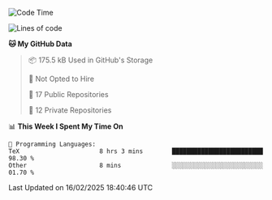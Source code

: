 <!--START_SECTION:waka-->
![Code Time](http://img.shields.io/badge/Code%20Time-1%2C056%20hrs%2051%20mins-blue)

![Lines of code](https://img.shields.io/badge/From%20Hello%20World%20I%27ve%20Written-220.6%20thousand%20lines%20of%20code-blue)

**🐱 My GitHub Data** 

> 📦 175.5 kB Used in GitHub's Storage 
 > 
> 🚫 Not Opted to Hire
 > 
> 📜 17 Public Repositories 
 > 
> 🔑 12 Private Repositories 
 > 
📊 **This Week I Spent My Time On** 

```text
💬 Programming Languages: 
TeX                      8 hrs 3 mins        █████████████████████████   98.30 % 
Other                    8 mins              ░░░░░░░░░░░░░░░░░░░░░░░░░   01.70 % 
```


 Last Updated on 16/02/2025 18:40:46 UTC
<!--END_SECTION:waka-->
